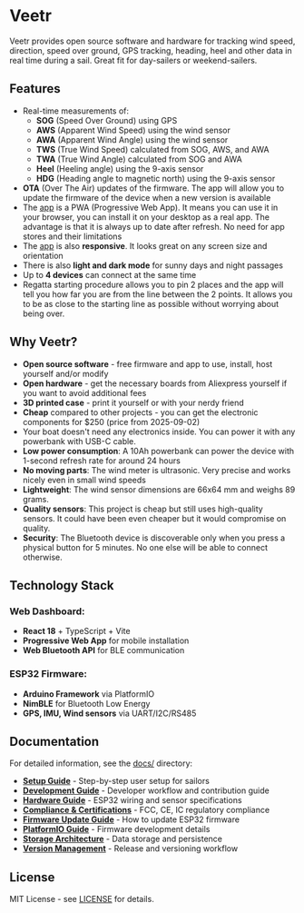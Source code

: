 # Veetr

Veetr provides open source software and hardware for tracking wind speed, direction, speed over ground, GPS tracking, heading, heel and other data in real time during a sail. Great fit for day-sailers or weekend-sailers.

## Features
- Real-time measurements of:
    - **SOG** (Speed Over Ground) using GPS
    - **AWS** (Apparent Wind Speed) using the wind sensor
    - **AWA** (Apparent Wind Angle) using the wind sensor
    - **TWS** (True Wind Speed) calculated from SOG, AWS, and AWA
    - **TWA** (True Wind Angle) calculated from SOG and AWA
    - **Heel** (Heeling angle) using the 9-axis sensor
    - **HDG** (Heading angle to magnetic north) using the 9-axis sensor
- **OTA** (Over The Air) updates of the firmware. The app will allow you to update the firmware of the device when a new version is available
- The [app](https://app.veetr.org/) is a PWA (Progressive Web App). It means you can use it in your browser, you can install it on your desktop as a real app. The advantage is that it is always up to date after refresh. No need for app stores and their limitations
- The [app](https://app.veetr.org/) is also **responsive**. It looks great on any screen size and orientation
- There is also **light and dark mode** for sunny days and night passages
- Up to **4 devices** can connect at the same time
- Regatta starting procedure allows you to pin 2 places and the app will tell you how far you are from the line between the 2 points. It allows you to be as close to the starting line as possible without worrying about being over.

## Why Veetr?
- **Open source software** - free firmware and app to use, install, host yourself and/or modify
- **Open hardware** - get the necessary boards from Aliexpress yourself if you want to avoid additional fees
- **3D printed case** - print it yourself or with your nerdy friend
- **Cheap** compared to other projects - you can get the electronic components for $250 (price from 2025-09-02)
- Your boat doesn't need any electronics inside. You can power it with any powerbank with USB-C cable.
- **Low power consumption**: A 10Ah powerbank can power the device with 1-second refresh rate for around 24 hours
- **No moving parts**: The wind meter is ultrasonic. Very precise and works nicely even in small wind speeds
- **Lightweight**: The wind sensor dimensions are 66x64 mm and weighs 89 grams.
- **Quality sensors**: This project is cheap but still uses high-quality sensors. It could have been even cheaper but it would compromise on quality.
- **Security**: The Bluetooth device is discoverable only when you press a physical button for 5 minutes. No one else will be able to connect otherwise.

## Technology Stack

### Web Dashboard:
- **React 18** + TypeScript + Vite
- **Progressive Web App** for mobile installation
- **Web Bluetooth API** for BLE communication

### ESP32 Firmware:
- **Arduino Framework** via PlatformIO
- **NimBLE** for Bluetooth Low Energy
- **GPS, IMU, Wind sensors** via UART/I2C/RS485

## Documentation

For detailed information, see the [docs/](./docs/) directory:

- **[Setup Guide](./docs/SETUP.md)** - Step-by-step user setup for sailors
- **[Development Guide](./docs/DEVELOPMENT.md)** - Developer workflow and contribution guide
- **[Hardware Guide](./docs/HARDWARE.md)** - ESP32 wiring and sensor specifications
- **[Compliance & Certifications](./docs/COMPLIANCE.md)** - FCC, CE, IC regulatory compliance
- **[Firmware Update Guide](./docs/FIRMWARE_UPDATE.md)** - How to update ESP32 firmware
- **[PlatformIO Guide](./docs/PLATFORMIO.md)** - Firmware development details
- **[Storage Architecture](./docs/STORAGE.md)** - Data storage and persistence
- **[Version Management](./docs/VERSION_MANAGEMENT.md)** - Release and versioning workflow

## License

MIT License - see [LICENSE](./LICENSE) for details.
